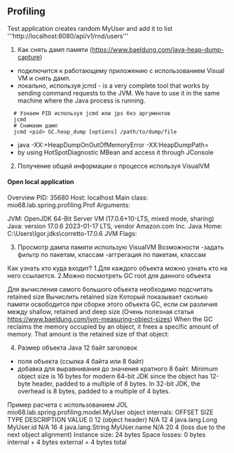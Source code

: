 ## Profiling

Test application creates random MyUser and add it to list 
'''http://localhost:8080/api/v1/rnd/users'''


1. Как снять дамп памяти (https://www.baeldung.com/java-heap-dump-capture)
- подключится к работающему приложению с использованием Visual VM и снять дамп.
- локально, используя jcmd - is a very complete tool that works by sending command requests to the JVM. We have to use it in the same machine where the Java process is running.
```
  # Узнаем PID используя jcmd или jps без аргументов
  jcmd 
  # Снимаем дамп
  jcmd <pid> GC.heap_dump [options] /path/to/dump/file
```
- java -XX:+HeapDumpOnOutOfMemoryError -XX:HeapDumpPath=<file-or-dir-path>
- by using HotSpotDiagnostic MBean and access it through JConsole

2. Получение общей информации о процессе используя VisualVM
#### Open local application
Overview
PID: 35680
Host: localhost
Main class: mio68.lab.spring.profiling.Prof
Arguments: <none>

JVM: OpenJDK 64-Bit Server VM (17.0.6+10-LTS, mixed mode, sharing)
Java: version 17.0.6 2023-01-17 LTS, vendor Amazon.com Inc.
Java Home: C:\Users\Igor\.jdks\corretto-17.0.6
JVM Flags: <none>

3. Просмотр дампа памяти использую VisualVM
Возможности
-задать фильтр по пакетам, классам
-аггрегация по пакетам, классам

Как узнать кто куда входит?
1.Для каждого объекта можно узнать кто на него ссылается.
2.Можно посмотреть GC root для данного объекта

Для вычисления самого большого объекта необходимо подсчитать retained size
Вычислить retained size 
  Который показывает сколько памяти освободится при сборке этого объекта GC, если 
  см различия между shallow, retained and deep size 
  (Очень полезная статья https://www.baeldung.com/jvm-measuring-object-sizes)
When the GC reclaims the memory occupied by an object, it frees a specific amount of memory. 
That amount is the retained size of that object:

4. Размер объекта Java
12 байт заголовок
+ поля объекта (ссылка 4 байта или 8 байт)
+ добавка для выравнивания до значения кратного 8 байт. 
  Minimum object size is 16 bytes for modern 64-bit JDK since the object has 12-byte header,
  padded to a multiple of 8 bytes. In 32-bit JDK, the overhead is 8 bytes, padded to a multiple
  of 4 bytes.

Пример расчета c использованием JOL
mio68.lab.spring.profiling.model.MyUser object internals:
OFFSET  SIZE               TYPE DESCRIPTION                               VALUE
0    12                    (object header)                           N/A
12     4     java.lang.Long MyUser.id                                 N/A
16     4   java.lang.String MyUser.name                               N/A
20     4                    (loss due to the next object alignment)
Instance size: 24 bytes
Space losses: 0 bytes internal + 4 bytes external = 4 bytes total

